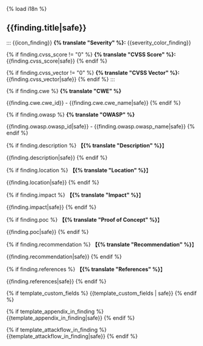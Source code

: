 {% load i18n %}

## {{finding.title|safe}}

::: {{icon_finding}}
**{% translate "Severity" %}:** {{severity_color_finding}}

{% if finding.cvss_score != "0" %}
**{% translate "CVSS Score" %}:** {{finding.cvss_score|safe}}
{% endif %}

{% if finding.cvss_vector != "0" %}
**{% translate "CVSS Vector" %}:** {{finding.cvss_vector|safe}}
{% endif %}
:::

{% if finding.cwe %}
**{% translate "CWE" %}**

{{finding.cwe.cwe_id}} - {{finding.cwe.cwe_name|safe}}
{% endif %}

{% if finding.owasp %}
**{% translate "OWASP" %}**

{{finding.owasp.owasp_id|safe}} - {{finding.owasp.owasp_name|safe}}
{% endif %}

{% if finding.description %}
**【{% translate "Description" %}**】

{{finding.description|safe}}
{% endif %}

{% if finding.location %}
**【{% translate "Location" %}**】

{{finding.location|safe}}
{% endif %}

{% if finding.impact %}
**【{% translate "Impact" %}**】

{{finding.impact|safe}}
{% endif %}

{% if finding.poc %}
**【{% translate "Proof of Concept" %}**】

{{finding.poc|safe}}
{% endif %}

{% if finding.recommendation %}
**【{% translate "Recommendation" %}**】

{{finding.recommendation|safe}}
{% endif %}

{% if finding.references %}
**【{% translate "References" %}**】

{{finding.references|safe}}
{% endif %}

{% if template_custom_fields %}
{{template_custom_fields | safe}}
{% endif %}

{% if template_appendix_in_finding %}
{{template_appendix_in_finding|safe}}
{% endif %}

{% if template_attackflow_in_finding %}
{{template_attackflow_in_finding|safe}}
{% endif %}
